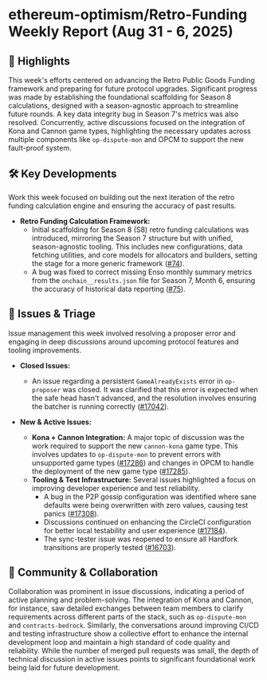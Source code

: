 # ethereum-optimism/Retro-Funding Weekly Report (Aug 31 - 6, 2025)

## 🚀 Highlights
This week's efforts centered on advancing the Retro Public Goods Funding framework and preparing for future protocol upgrades. Significant progress was made by establishing the foundational scaffolding for Season 8 calculations, designed with a season-agnostic approach to streamline future rounds. A key data integrity bug in Season 7's metrics was also resolved. Concurrently, active discussions focused on the integration of Kona and Cannon game types, highlighting the necessary updates across multiple components like `op-dispute-mon` and OPCM to support the new fault-proof system.

## 🛠️ Key Developments
Work this week focused on building out the next iteration of the retro funding calculation engine and ensuring the accuracy of past results.

- **Retro Funding Calculation Framework:**
  - Initial scaffolding for Season 8 (S8) retro funding calculations was introduced, mirroring the Season 7 structure but with unified, season-agnostic tooling. This includes new configurations, data fetching utilities, and core models for allocators and builders, setting the stage for a more generic framework ([#74](https://github.com/ethereum-optimism/Retro-Funding/pull/74)).
  - A bug was fixed to correct missing Enso monthly summary metrics from the `onchain__results.json` file for Season 7, Month 6, ensuring the accuracy of historical data reporting ([#75](https://github.com/ethereum-optimism/Retro-Funding/pull/75)).

## 🐛 Issues & Triage
Issue management this week involved resolving a proposer error and engaging in deep discussions around upcoming protocol features and tooling improvements.

- **Closed Issues:**
  - An issue regarding a persistent `GameAlreadyExists` error in `op-proposer` was closed. It was clarified that this error is expected when the safe head hasn't advanced, and the resolution involves ensuring the batcher is running correctly ([#17042](https://github.com/ethereum-optimism/Retro-Funding/issues/17042)).

- **New & Active Issues:**
  - **Kona + Cannon Integration:** A major topic of discussion was the work required to support the new `cannon-kona` game type. This involves updates to `op-dispute-mon` to prevent errors with unsupported game types ([#17286](https://github.com/ethereum-optimism/Retro-Funding/issues/17286)) and changes in OPCM to handle the deployment of the new game type ([#17285](https://github.com/ethereum-optimism/Retro-Funding/issues/17285)).
  - **Tooling & Test Infrastructure:** Several issues highlighted a focus on improving developer experience and test reliability.
    - A bug in the P2P gossip configuration was identified where sane defaults were being overwritten with zero values, causing test panics ([#17308](https://github.com/ethereum-optimism/Retro-Funding/issues/17308)).
    - Discussions continued on enhancing the CircleCI configuration for better local testability and user experience ([#17184](https://github.com/ethereum-optimism/Retro-Funding/issues/17184)).
    - The sync-tester issue was reopened to ensure all Hardfork transitions are properly tested ([#16703](https://github.com/ethereum-optimism/Retro-Funding/issues/16703)).

## 💬 Community & Collaboration
Collaboration was prominent in issue discussions, indicating a period of active planning and problem-solving. The integration of Kona and Cannon, for instance, saw detailed exchanges between team members to clarify requirements across different parts of the stack, such as `op-dispute-mon` and `contracts-bedrock`. Similarly, the conversations around improving CI/CD and testing infrastructure show a collective effort to enhance the internal development loop and maintain a high standard of code quality and reliability. While the number of merged pull requests was small, the depth of technical discussion in active issues points to significant foundational work being laid for future development.